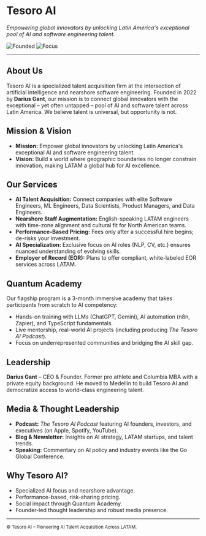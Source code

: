 <!-- README for Tesoro AI GitHub Org -->

<div align="left">

<h1>Tesoro AI</h1>
<p><em>Empowering global innovators by unlocking Latin America's exceptional pool of AI and software engineering talent.</em></p>

<!-- Optional badge row -->
<p>
  <img alt="Founded" src="https://img.shields.io/badge/founded-2022-0E4B4A?style=flat">
  <img alt="Focus" src="https://img.shields.io/badge/focus-AI%20Talent%20%26%20Nearshore%20Engineering-115E5E?style=flat">
</p>

---

<h2>About Us</h2>
<p>
Tesoro AI is a specialized talent acquisition firm at the intersection of artificial intelligence and nearshore software engineering.
Founded in 2022 by <strong>Darius Gant</strong>, our mission is to connect global innovators with the exceptional – yet often untapped – pool of AI and software talent across Latin America.
We believe talent is universal, but opportunity is not.
</p>

<h2>Mission & Vision</h2>
<ul>
  <li><strong>Mission:</strong> Empower global innovators by unlocking Latin America's exceptional AI and software engineering talent.</li>
  <li><strong>Vision:</strong> Build a world where geographic boundaries no longer constrain innovation, making LATAM a global hub for AI excellence.</li>
</ul>

<h2>Our Services</h2>
<ul>
  <li><strong>AI Talent Acquisition:</strong> Connect companies with elite Software Engineers, ML Engineers, Data Scientists, Product Managers, and Data Engineers.</li>
  <li><strong>Nearshore Staff Augmentation:</strong> English-speaking LATAM engineers with time-zone alignment and cultural fit for North American teams.</li>
  <li><strong>Performance-Based Pricing:</strong> Fees only after a successful hire begins; de-risks your investment.</li>
  <li><strong>AI Specialization:</strong> Exclusive focus on AI roles (NLP, CV, etc.) ensures nuanced understanding of evolving skills.</li>
  <li><strong>Employer of Record (EOR):</strong> Plans to offer compliant, white-labeled EOR services across LATAM.</li>
</ul>

<h2>Quantum Academy</h2>
<p>
Our flagship program is a 3-month immersive academy that takes participants from scratch to AI competency:
</p>
<ul>
  <li>Hands-on training with LLMs (ChatGPT, Gemini), AI automation (n8n, Zapier), and TypeScript fundamentals.</li>
  <li>Live mentorship, real-world AI projects (including producing <em>The Tesoro AI Podcast</em>).</li>
  <li>Focus on underrepresented communities and bridging the AI skill gap.</li>
</ul>

<h2>Leadership</h2>
<p>
<strong>Darius Gant</strong> – CEO & Founder. Former pro athlete and Columbia MBA with a private equity background.
He moved to Medellín to build Tesoro AI and democratize access to world-class engineering talent.
</p>

<h2>Media & Thought Leadership</h2>
<ul>
  <li><strong>Podcast:</strong> <em>The Tesoro AI Podcast</em> featuring AI founders, investors, and executives (on Apple, Spotify, YouTube).</li>
  <li><strong>Blog & Newsletter:</strong> Insights on AI strategy, LATAM startups, and talent trends.</li>
  <li><strong>Speaking:</strong> Commentary on AI policy and industry events like the Go Global Conference.</li>
</ul>

<h2>Why Tesoro AI?</h2>
<ul>
  <li>Specialized AI focus and nearshore advantage.</li>
  <li>Performance-based, risk-sharing pricing.</li>
  <li>Social impact through Quantum Academy.</li>
  <li>Founder-led thought leadership and robust media presence.</li>
</ul>

---

<p><small>
© Tesoro AI – Pioneering AI Talent Acquisition Across LATAM.
</small></p>

</div>
